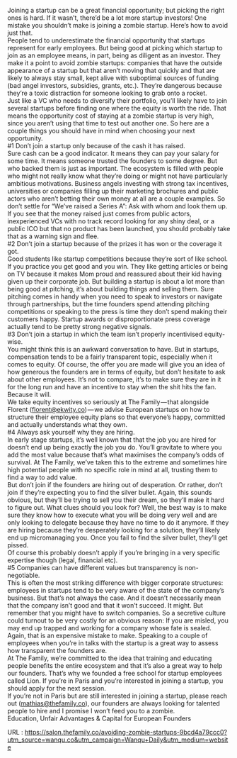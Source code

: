   Joining a startup can be a great financial opportunity; but picking the right ones is hard. If it wasn’t, there’d be a lot more startup investors! One mistake you shouldn’t make is joining a zombie startup. Here’s how to avoid just that.  
    People tend to underestimate the financial opportunity that startups represent for early employees. But being good at picking which startup to join as an employee means, in part, being as diligent as an investor. They make it a point to avoid zombie startups: companies that have the outside appearance of a startup but that aren’t moving that quickly and that are likely to always stay small, kept alive with suboptimal sources of funding (bad angel investors, subsidies, grants, etc.). They’re dangerous because they’re a toxic distraction for someone looking to grab onto a rocket.  
    Just like a VC who needs to diversify their portfolio, you’ll likely have to join several startups before finding one where the equity is worth the ride. That means the opportunity cost of staying at a zombie startup is very high, since you aren’t using that time to test out another one. So here are a couple things you should have in mind when choosing your next opportunity.  
    #1 Don’t join a startup only because of the cash it has raised.  
    Sure cash can be a good indicator. It means they can pay your salary for some time. It means someone trusted the founders to some degree. But who backed them is just as important. The ecosystem is filled with people who might not really know what they’re doing or might not have particularly ambitious motivations. Business angels investing with strong tax incentives, universities or companies filling up their marketing brochures and public actors who aren’t betting their own money at all are a couple examples. So don’t settle for “We’ve raised a Series A”: Ask with whom and look them up.  
    If you see that the money raised just comes from public actors, inexperienced VCs with no track record looking for any shiny deal, or a public ICO but that no product has been launched, you should probably take that as a warning sign and flee.  
    #2 Don’t join a startup because of the prizes it has won or the coverage it got.  
    Good students like startup competitions because they’re sort of like school. If you practice you get good and you win. They like getting articles or being on TV because it makes Mom proud and reassured about their kid having given up their corporate job. But building a startup is about a lot more than being good at pitching, it’s about building things and selling them. Sure pitching comes in handy when you need to speak to investors or navigate through partnerships, but the time founders spend attending pitching competitions or speaking to the press is time they don’t spend making their customers happy. Startup awards or disproportionate press coverage actually tend to be pretty strong negative signals.  
    #3 Don’t join a startup in which the team isn’t properly incentivised equity-wise.  
    You might think this is an awkward conversation to have. But in startups, compensation tends to be a fairly transparent topic, especially when it comes to equity. Of course, the offer you are made will give you an idea of how generous the founders are in terms of equity, but don’t hesitate to ask about other employees. It’s not to compare, it’s to make sure they are in it for the long run and have an incentive to stay when the shit hits the fan. Because it will.  
    We take equity incentives so seriously at The Family — that alongside Florent (florent@ekwity.co) — we advise European startups on how to structure their employee equity plans so that everyone’s happy, committed and actually understands what they own.  
    #4 Always ask yourself why they are hiring.  
    In early stage startups, it’s well known that that the job you are hired for doesn’t end up being exactly the job you do. You’ll gravitate to where you add the most value because that’s what maximises the company’s odds of survival. At The Family, we’ve taken this to the extreme and sometimes hire high potential people with no specific role in mind at all, trusting them to find a way to add value.  
    But don’t join if the founders are hiring out of desperation. Or rather, don’t join if they’re expecting you to find the silver bullet. Again, this sounds obvious, but they’ll be trying to sell you their dream, so they’ll make it hard to figure out. What clues should you look for? Well, the best way is to make sure they know how to execute what you will be doing very well and are only looking to delegate because they have no time to do it anymore. If they are hiring because they’re desperately looking for a solution, they’ll likely end up micromanaging you. Once you fail to find the silver bullet, they’ll get pissed.  
    Of course this probably doesn’t apply if you’re bringing in a very specific expertise though (legal, financial etc).  
    #5 Companies can have different values but transparency is non-negotiable.  
    This is often the most striking difference with bigger corporate structures: employees in startups tend to be very aware of the state of the company’s business. But that’s not always the case. And it doesn’t necessarily mean that the company isn’t good and that it won’t succeed. It might. But remember that you might have to switch companies. So a secretive culture could turnout to be very costly for an obvious reason: If you are misled, you may end up trapped and working for a company whose fate is sealed. Again, that is an expensive mistake to make. Speaking to a couple of employees when you’re in talks with the startup is a great way to assess how transparent the founders are.  
    At The Family, we’re committed to the idea that training and educating people benefits the entire ecosystem and that it’s also a great way to help our founders. That’s why we founded a free school for startup employees called Lion. If you’re in Paris and you’re interested in joining a startup, you should apply for the next session.  
    If you’re not in Paris but are still interested in joining a startup, please reach out (mathias@thefamily.co), our founders are always looking for talented people to hire and I promise I won’t feed you to a zombie.  
    Education, Unfair Advantages & Capital for European Founders  
    
  URL : https://salon.thefamily.co/avoiding-zombie-startups-9bcd4a79ccc0?utm_source=wanqu.co&utm_campaign=Wanqu+Daily&utm_medium=website